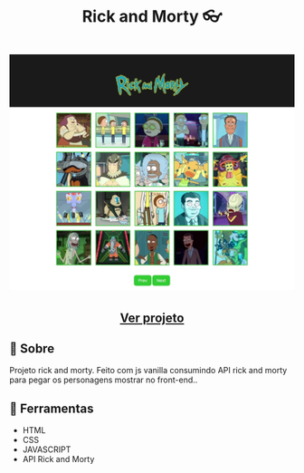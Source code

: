 <h1 align=" center"> 
    Rick and Morty 👓
</h1>

<h1>
    <img src="rickandmorty.jpeg">
</h1>

<h2 align="center">
    <a href="https://matheusnlourenco.github.io/projeto-js-apiRickAndMorty//">Ver projeto</a>
</h2>
<h2>🚨 Sobre </h2>

Projeto rick and morty. Feito com js vanilla consumindo API rick and morty para pegar os personagens mostrar no front-end..

<h2>🔨 Ferramentas </h2>

- HTML
- CSS
- JAVASCRIPT
- API Rick and Morty
